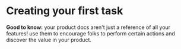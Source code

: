 # Creating your first task


**Good to know:** your product docs aren't just a reference of all your features! use them to encourage folks to perform certain actions and discover the value in your product.
